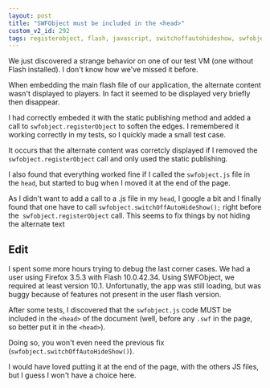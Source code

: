 ```yaml
---
layout: post
title: "SWFObject must be included in the <head>"
custom_v2_id: 292
tags: registerobject, flash, javascript, switchoffautohideshow, swfobject
---
```


We just discovered a strange behavior on one of our test VM (one without Flash
installed). I don't know how we've missed it before.

When embedding the main flash file of our application, the alternate content
wasn't displayed to players. In fact it seemed to be displayed very briefly
then disappear.

I had correctly embeded it with the static publishing method and added a call
to `swfobject.registerObject` to soften the edges. I remembered it working
correctly in my tests, so I quickly made a small test case.

It occurs that the alternate content was corretcly displayed if I removed the
`swfobject.registerObject` call and only used the static publishing.

I also found that everything worked fine if I called the `swfobject.js` file
in the `head`, but started to bug when I moved it at the end of the page.

As I didn't want to add a call to a .js file in my `head`, I google a bit and
I finally found that one have to call `swfobject.switchOffAutoHideShow();`
right before the` swfobject.registerObject` call. This seems to fix things by
not hiding the alternate text

## Edit

I spent some more hours trying to debug the last corner cases. We had a user
using Firefox 3.5.3 with Flash 10.0.42.34. Using SWFObject, we required at
least version 10.1. Unfortunatly, the app was still loading, but was buggy
because of features not present in the user flash version.

After some tests, I discovered that the `swfobject.js` code MUST be included
in the `<head>` of the document (well, before any `.swf` in the page, so
better put it in the `<head>`).

Doing so, you won't even need the previous fix
(`swfobject.switchOffAutoHideShow()`).

I would have loved putting it at the end of the page, with the others JS
files, but I guess I won't have a choice here.